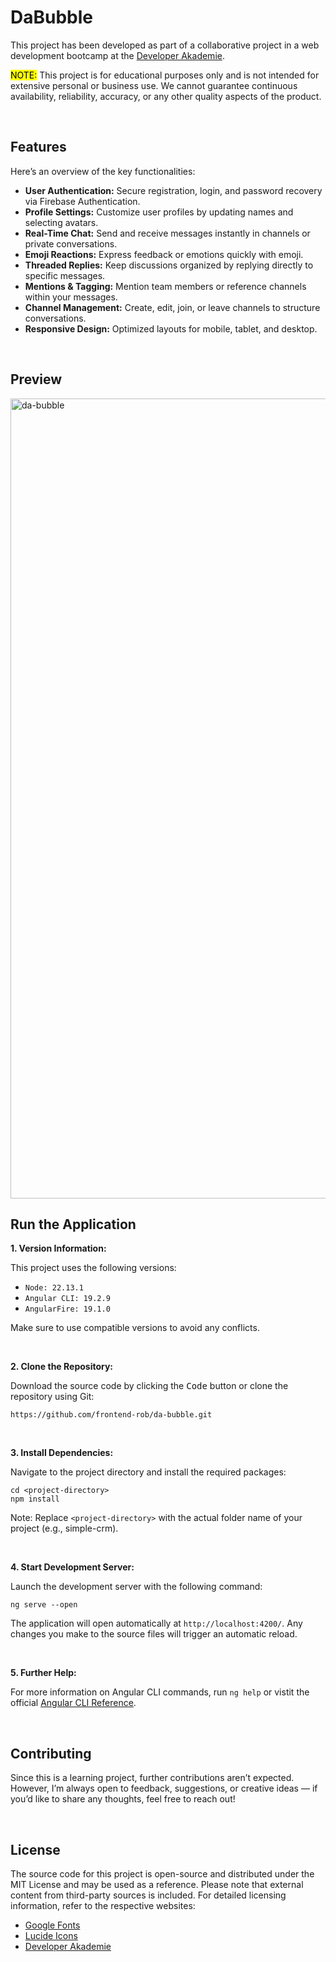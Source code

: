 # DaBubble

This project has been developed as part of a collaborative project in a web development bootcamp at the [Developer Akademie](https://developerakademie.com/).

<mark>NOTE:</mark> This project is for educational purposes only and is not intended for extensive personal or business use. We cannot guarantee continuous availability, reliability, accuracy, or any other quality aspects of the product.

<br>

## Features

Here’s an overview of the key functionalities:

- **User Authentication:** Secure registration, login, and password recovery via Firebase Authentication.  
- **Profile Settings:** Customize user profiles by updating names and selecting avatars.  
- **Real-Time Chat:** Send and receive messages instantly in channels or private conversations.  
- **Emoji Reactions:** Express feedback or emotions quickly with emoji.  
- **Threaded Replies:** Keep discussions organized by replying directly to specific messages.  
- **Mentions & Tagging:** Mention team members or reference channels within your messages.  
- **Channel Management:** Create, edit, join, or leave channels to structure conversations.  
- **Responsive Design:** Optimized layouts for mobile, tablet, and desktop.

<br>

## Preview

<img width="1920" height="1280" alt="da-bubble" src="https://github.com/user-attachments/assets/bf64b4ae-1e7a-46c4-8310-9de299855fb5" />


## Run the Application

**1. Version Information:**

This project uses the following versions:
- `Node: 22.13.1`
- `Angular CLI: 19.2.9`
- `AngularFire: 19.1.0`

Make sure to use compatible versions to avoid any conflicts.

<br>

**2. Clone the Repository:**

Download the source code by clicking the <kbd>Code</kbd> button or clone the repository using Git:
```
https://github.com/frontend-rob/da-bubble.git
```

<br>

**3. Install Dependencies:**

Navigate to the project directory and install the required packages:
```
cd <project-directory>
npm install
```
Note: Replace `<project-directory>` with the actual folder name of your project (e.g., simple-crm).

<br>

**4. Start Development Server:**

Launch the development server with the following command:
```
ng serve --open
```
The application will open automatically at `http://localhost:4200/`. Any changes you make to the source files will trigger an automatic reload.

<br>

**5. Further Help:**

For more information on Angular CLI commands, run `ng help` or vistit the official [Angular CLI Reference](https://angular.dev/cli).


<br>

## Contributing
Since this is a learning project, further contributions aren’t expected. However, I’m always open to feedback, suggestions, or creative ideas — if you’d like to share any thoughts, feel free to reach out!

<br>

## License

The source code for this project is open-source and distributed under the MIT License and may be used as a reference. Please note that external content from third-party sources is included. For detailed licensing information, refer to the respective websites:

- [Google Fonts](https://freepik.com/)
- [Lucide Icons](https://lucide.dev/)
- [Developer Akademie](https://developerakademie.com/)

